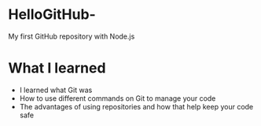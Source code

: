 # HelloGitHub-
My first GitHub repository with Node.js 
# What I learned
 - I learned what Git was 
 - How to use different commands on Git to manage your code
 - The advantages of using repositories and how that help keep your code safe
